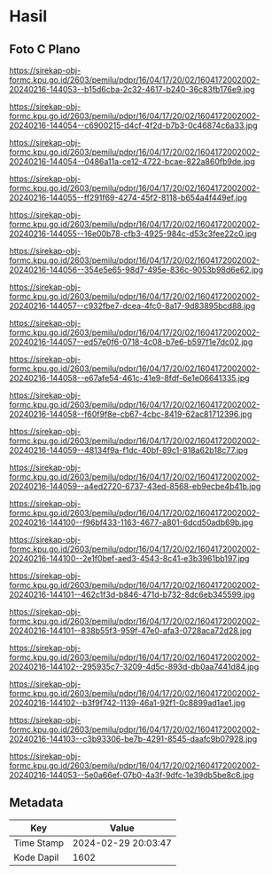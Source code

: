 # Hasil

## Foto C Plano

https://sirekap-obj-formc.kpu.go.id/2603/pemilu/pdpr/16/04/17/20/02/1604172002002-20240216-144053--b15d6cba-2c32-4617-b240-36c83fb176e9.jpg

https://sirekap-obj-formc.kpu.go.id/2603/pemilu/pdpr/16/04/17/20/02/1604172002002-20240216-144054--c6900215-d4cf-4f2d-b7b3-0c46874c6a33.jpg

https://sirekap-obj-formc.kpu.go.id/2603/pemilu/pdpr/16/04/17/20/02/1604172002002-20240216-144054--0486a11a-ce12-4722-bcae-822a860fb9de.jpg

https://sirekap-obj-formc.kpu.go.id/2603/pemilu/pdpr/16/04/17/20/02/1604172002002-20240216-144055--ff291f69-4274-45f2-8118-b654a4f449ef.jpg

https://sirekap-obj-formc.kpu.go.id/2603/pemilu/pdpr/16/04/17/20/02/1604172002002-20240216-144055--16e00b78-cfb3-4925-984c-d53c3fee22c0.jpg

https://sirekap-obj-formc.kpu.go.id/2603/pemilu/pdpr/16/04/17/20/02/1604172002002-20240216-144056--354e5e65-98d7-495e-836c-9053b98d6e62.jpg

https://sirekap-obj-formc.kpu.go.id/2603/pemilu/pdpr/16/04/17/20/02/1604172002002-20240216-144057--c932fbe7-dcea-4fc0-8a17-9d83895bcd88.jpg

https://sirekap-obj-formc.kpu.go.id/2603/pemilu/pdpr/16/04/17/20/02/1604172002002-20240216-144057--ed57e0f6-0718-4c08-b7e6-b597f1e7dc02.jpg

https://sirekap-obj-formc.kpu.go.id/2603/pemilu/pdpr/16/04/17/20/02/1604172002002-20240216-144058--e67afe54-461c-41e9-8fdf-6e1e06641335.jpg

https://sirekap-obj-formc.kpu.go.id/2603/pemilu/pdpr/16/04/17/20/02/1604172002002-20240216-144058--f60f9f8e-cb67-4cbc-8419-62ac81712396.jpg

https://sirekap-obj-formc.kpu.go.id/2603/pemilu/pdpr/16/04/17/20/02/1604172002002-20240216-144059--48134f9a-f1dc-40bf-89c1-818a62b18c77.jpg

https://sirekap-obj-formc.kpu.go.id/2603/pemilu/pdpr/16/04/17/20/02/1604172002002-20240216-144059--a4ed2720-6737-43ed-8568-eb9ecbe4b41b.jpg

https://sirekap-obj-formc.kpu.go.id/2603/pemilu/pdpr/16/04/17/20/02/1604172002002-20240216-144100--f96bf433-1163-4677-a801-6dcd50adb69b.jpg

https://sirekap-obj-formc.kpu.go.id/2603/pemilu/pdpr/16/04/17/20/02/1604172002002-20240216-144100--2e1f0bef-aed3-4543-8c41-e3b3961bb197.jpg

https://sirekap-obj-formc.kpu.go.id/2603/pemilu/pdpr/16/04/17/20/02/1604172002002-20240216-144101--462c1f3d-b846-471d-b732-8dc6eb345599.jpg

https://sirekap-obj-formc.kpu.go.id/2603/pemilu/pdpr/16/04/17/20/02/1604172002002-20240216-144101--838b55f3-959f-47e0-afa3-0728aca72d28.jpg

https://sirekap-obj-formc.kpu.go.id/2603/pemilu/pdpr/16/04/17/20/02/1604172002002-20240216-144102--295935c7-3209-4d5c-893d-db0aa7441d84.jpg

https://sirekap-obj-formc.kpu.go.id/2603/pemilu/pdpr/16/04/17/20/02/1604172002002-20240216-144102--b3f9f742-1139-46a1-92f1-0c8899ad1ae1.jpg

https://sirekap-obj-formc.kpu.go.id/2603/pemilu/pdpr/16/04/17/20/02/1604172002002-20240216-144103--c3b93306-be7b-4291-8545-daafc9b07928.jpg

https://sirekap-obj-formc.kpu.go.id/2603/pemilu/pdpr/16/04/17/20/02/1604172002002-20240216-144053--5e0a66ef-07b0-4a3f-9dfc-1e39db5be8c6.jpg


## Metadata

| Key        | Value               |
| ---------- | ------------------- |
| Time Stamp | 2024-02-29 20:03:47 |
| Kode Dapil | 1602                |



